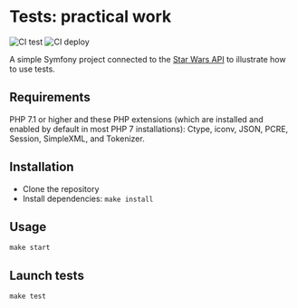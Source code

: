 # Tests: practical work
![CI test](https://github.com/adjikpo/ci20-4/workflows/CI%20test/badge.svg) ![CI deploy](https://github.com/adjikpo/ci20-4/workflows/CI%20deploy/badge.svg)

A simple Symfony project connected to the [Star Wars API](https://swapi.co) to illustrate how to use tests.

## Requirements
PHP 7.1 or higher and these PHP extensions (which are installed and enabled by default in most PHP 7 installations): Ctype, iconv, JSON, PCRE, Session, SimpleXML, and Tokenizer.

## Installation
- Clone the repository
- Install dependencies: `make install`

## Usage
```
make start
```

## Launch tests
```
make test
```
